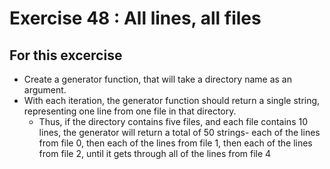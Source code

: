# Exercise 48 : All lines, all files

## For this excercise

* Create a generator function, that will take a directory name as an argument. 
* With each iteration, the generator function should return a single string, representing one line from one file in that directory.
    * Thus, if the directory contains five files, and each file contains 10 lines, the generator will return a total of 50 strings- each of the lines from file 0, then each of the lines from file 1, then each of the lines from file 2, until it gets through all of the lines from file 4


 